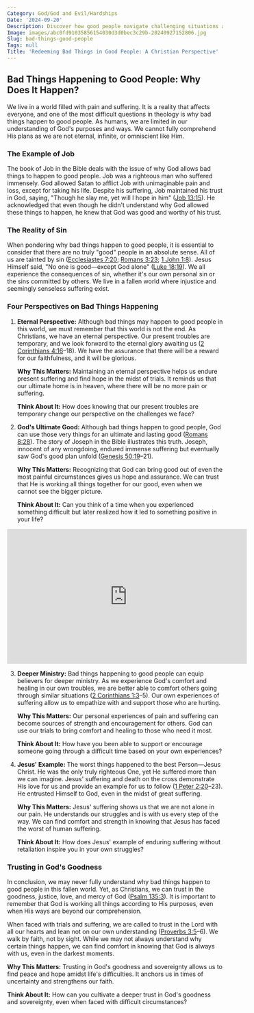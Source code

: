 ```yaml
---
Category: God/God and Evil/Hardships
Date: '2024-09-20'
Description: Discover how good people navigate challenging situations and cope with the complexities of life when faced with bad circumstances in this insightful article.
Image: images/abc0fd91035856154030d3d0bec3c29b-20240927152806.jpg
Slug: bad-things-good-people
Tags: null
Title: 'Redeeming Bad Things in Good People: A Christian Perspective'
---
```


## Bad Things Happening to Good People: Why Does It Happen?

We live in a world filled with pain and suffering. It is a reality that affects everyone, and one of the most difficult questions in theology is why bad things happen to good people. As humans, we are limited in our understanding of God's purposes and ways. We cannot fully comprehend His plans as we are not eternal, infinite, or omniscient like Him.

### The Example of Job

The book of Job in the Bible deals with the issue of why God allows bad things to happen to good people. Job was a righteous man who suffered immensely. God allowed Satan to afflict Job with unimaginable pain and loss, except for taking his life. Despite his suffering, Job maintained his trust in God, saying, "Though he slay me, yet will I hope in him" ([Job 13:15](https://www.bibleref.com/Job/13/Job-13-15.html)). He acknowledged that even though he didn't understand why God allowed these things to happen, he knew that God was good and worthy of his trust.

### The Reality of Sin

When pondering why bad things happen to good people, it is essential to consider that there are no truly "good" people in an absolute sense. All of us are tainted by sin ([Ecclesiastes 7:20](https://www.bibleref.com/Ecclesiastes/7/Ecclesiastes-7-20.html); [Romans 3:23](https://www.bibleref.com/Romans/3/Romans-3-23.html); [1 John 1:8](https://www.bibleref.com/1-John/1/1-John-1-8.html)). Jesus Himself said, "No one is good—except God alone" ([Luke 18:19](https://www.bibleref.com/Luke/18/Luke-18-19.html)). We all experience the consequences of sin, whether it's our own personal sin or the sins committed by others. We live in a fallen world where injustice and seemingly senseless suffering exist.

### Four Perspectives on Bad Things Happening

1. **Eternal Perspective:** Although bad things may happen to good people in this world, we must remember that this world is not the end. As Christians, we have an eternal perspective. Our present troubles are temporary, and we look forward to the eternal glory awaiting us ([2 Corinthians 4:16](https://www.bibleref.com/2-Corinthians/4/2-Corinthians-4-16.html)–18). We have the assurance that there will be a reward for our faithfulness, and it will be glorious.

   **Why This Matters:** Maintaining an eternal perspective helps us endure present suffering and find hope in the midst of trials. It reminds us that our ultimate home is in heaven, where there will be no more pain or suffering.

   **Think About It:** How does knowing that our present troubles are temporary change our perspective on the challenges we face?

2. **God's Ultimate Good:** Although bad things happen to good people, God can use those very things for an ultimate and lasting good ([Romans 8:28](https://www.bibleref.com/Romans/8/Romans-8-28.html)). The story of Joseph in the Bible illustrates this truth. Joseph, innocent of any wrongdoing, endured immense suffering but eventually saw God's good plan unfold ([Genesis 50:19](https://www.bibleref.com/Genesis/50/Genesis-50-19.html)–21).

   **Why This Matters:** Recognizing that God can bring good out of even the most painful circumstances gives us hope and assurance. We can trust that He is working all things together for our good, even when we cannot see the bigger picture.

   **Think About It:** Can you think of a time when you experienced something difficult but later realized how it led to something positive in your life?


<iframe width="560" height="315" src="https://www.youtube.com/embed/AndXsPdvHCM" frameborder="0" allow="autoplay; encrypted-media" allowfullscreen></iframe>


3. **Deeper Ministry:** Bad things happening to good people can equip believers for deeper ministry. As we experience God's comfort and healing in our own troubles, we are better able to comfort others going through similar situations ([2 Corinthians 1:3](https://www.bibleref.com/2-Corinthians/1/2-Corinthians-1-3.html)–5). Our own experiences of suffering allow us to empathize with and support those who are hurting.

   **Why This Matters:** Our personal experiences of pain and suffering can become sources of strength and encouragement for others. God can use our trials to bring comfort and healing to those who need it most.

   **Think About It:** How have you been able to support or encourage someone going through a difficult time based on your own experiences?

4. **Jesus' Example:** The worst things happened to the best Person—Jesus Christ. He was the only truly righteous One, yet He suffered more than we can imagine. Jesus' suffering and death on the cross demonstrate His love for us and provide an example for us to follow ([1 Peter 2:20](https://www.bibleref.com/1-Peter/2/1-Peter-2-20.html)–23). He entrusted Himself to God, even in the midst of great suffering.

   **Why This Matters:** Jesus' suffering shows us that we are not alone in our pain. He understands our struggles and is with us every step of the way. We can find comfort and strength in knowing that Jesus has faced the worst of human suffering.

   **Think About It:** How does Jesus' example of enduring suffering without retaliation inspire you in your own struggles?

### Trusting in God's Goodness

In conclusion, we may never fully understand why bad things happen to good people in this fallen world. Yet, as Christians, we can trust in the goodness, justice, love, and mercy of God ([Psalm 135:3](https://www.bibleref.com/Psalm/135/Psalm-135-3.html)). It is important to remember that God is working all things according to His purposes, even when His ways are beyond our comprehension.

When faced with trials and suffering, we are called to trust in the Lord with all our hearts and lean not on our own understanding ([Proverbs 3:5](https://www.bibleref.com/Proverbs/3/Proverbs-3-5.html)–6). We walk by faith, not by sight. While we may not always understand why certain things happen, we can find comfort in knowing that God is always with us, even in the darkest moments.

**Why This Matters:** Trusting in God's goodness and sovereignty allows us to find peace and hope amidst life's difficulties. It anchors us in times of uncertainty and strengthens our faith.

**Think About It:** How can you cultivate a deeper trust in God's goodness and sovereignty, even when faced with difficult circumstances?